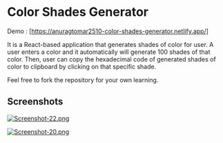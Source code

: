 
# Color Shades Generator

Demo : [https://anuragtomar2510-color-shades-generator.netlify.app/]

It is a React-based application that generates shades of color for user. A user enters a color and it automatically will generate 100 shades of that color. Then, user can copy the hexadecimal code of generated shades of color to clipboard by clicking on that specific shade.

Feel free to fork the repository for your own learning.



## Screenshots

[![Screenshot-22.png](https://i.postimg.cc/NjGtFSCm/Screenshot-22.png)](https://postimg.cc/YhPZynHC)



[![Screenshot-20.png](https://i.postimg.cc/Vk2Kpbtv/Screenshot-20.png)](https://postimg.cc/XrcKyqQ6)


  

